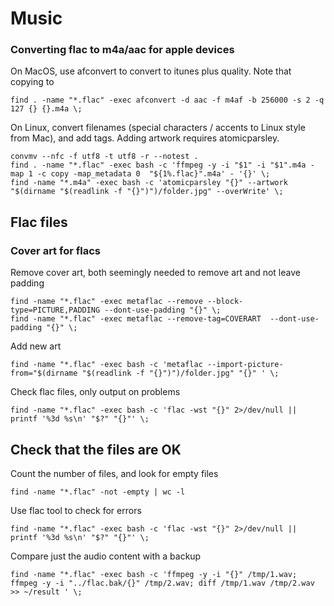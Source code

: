 
# Music

### Converting flac to m4a/aac for apple devices

On MacOS, use afconvert to convert to itunes plus quality. Note that copying to 

```
find . -name "*.flac" -exec afconvert -d aac -f m4af -b 256000 -s 2 -q 127 {} {}.m4a \;
```

On Linux, convert filenames (special characters / accents to Linux style from Mac), and add tags.
Adding artwork requires atomicparsley.
```
convmv --nfc -f utf8 -t utf8 -r --notest .
find . -name "*.flac" -exec bash -c 'ffmpeg -y -i "$1" -i "$1".m4a -map 1 -c copy -map_metadata 0  "${1%.flac}".m4a' - '{}' \;
find -name "*.m4a" -exec bash -c 'atomicparsley "{}" --artwork "$(dirname "$(readlink -f "{}")")/folder.jpg" --overWrite' \;
```

## Flac files

### Cover art for flacs

Remove cover art, both seemingly needed to remove art and not leave padding
```
find -name "*.flac" -exec metaflac --remove --block-type=PICTURE,PADDING --dont-use-padding "{}" \;
find -name "*.flac" -exec metaflac --remove-tag=COVERART  --dont-use-padding "{}" \;
```

Add new art
```
find -name "*.flac" -exec bash -c 'metaflac --import-picture-from="$(dirname "$(readlink -f "{}")")/folder.jpg" "{}" ' \;
```

Check flac files, only output on problems
```
find -name "*.flac" -exec bash -c 'flac -wst "{}" 2>/dev/null || printf '%3d %s\n' "$?" "{}"' \;
```

## Check that the files are OK

Count the number of files, and look for empty files
```
find -name "*.flac" -not -empty | wc -l
```

Use flac tool to check for errors
```
find -name "*.flac" -exec bash -c 'flac -wst "{}" 2>/dev/null || printf '%3d %s\n' "$?" "{}"' \;
```

Compare just the audio content with a backup
```
find -name "*.flac" -exec bash -c 'ffmpeg -y -i "{}" /tmp/1.wav; ffmpeg -y -i "../flac.bak/{}" /tmp/2.wav; diff /tmp/1.wav /tmp/2.wav >> ~/result ' \;
```
